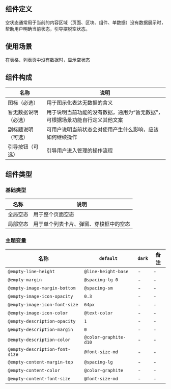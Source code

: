## 组件定义

空状态通常用于当前的内容区域（页面、区块、组件、单数据）没有数据展示时，帮助用户明确当前状态，引导摆脱空状态。

## 使用场景

在表格、列表页中没有数据时，显示空状态

## 组件构成

| 名称 | 说明  |
| --- | ---  |
| 图标（必选） | 用于图示化表达无数据的含义 |
| 暂无数据说明（必选） | 用于说明当前功能的没有数据，通用为“暂无数据”，可根据场景功能自行定义其他文案 |
| 副标题说明（可选） | 可用户说明当前状态会对使用产生什么影响，应该如何继续操作 |
| 引导按钮（可选） | 引导用户进入管理的操作流程 |

## 组件类型

### 基础类型

| 名称 | 说明  |
| --- | ---  |
| 全局空态 | 用于整个页面空态 |
| 局部空态 | 用于单个列表卡片、弹窗、穿梭框中的空态 |

### 主题变量

| 名称 | `default` | `dark` | 备注 |
| --- | --- | --- | --- |
| `@empty-line-height` | `@line-height-base` | - | - |
| `@empty-margin` | `@spacing-lg 0` | - | - |
| `@empty-image-margin-bottom` | `@spacing-sm` | - | - |
| `@empty-image-icon-opacity` | `0.3` | - | - |
| `@empty-image-icon-font-size` | `64px` | - | - |
| `@empty-image-icon-color` | `@text-color` | - | - |
| `@empty-description-opacity` | `1` | - | - |
| `@empty-description-margin` | `0` | - | - |
| `@empty-description-color` | `@color-graphite-d10` | - | - |
| `@empty-description-font-size` | `@font-size-md` | - | - |
| `@empty-content-margin-top` | `@spacing-lg` | - | - |
| `@empty-content-color` | `@color-graphite` | - | - |
| `@empty-content-font-size` | `@font-size-md` | - | - |
